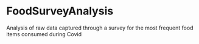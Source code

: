 # FoodSurveyAnalysis
Analysis of raw data captured through a survey for the most frequent food items consumed during Covid
